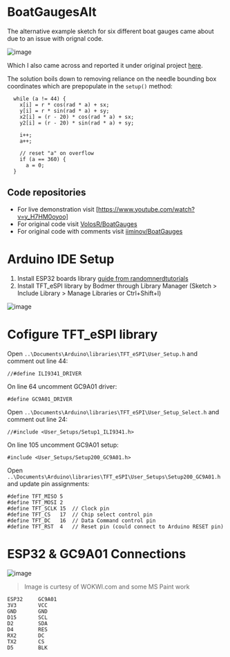 # BoatGaugesAlt
The alternative example sketch for six different boat gauges came about due to an issue with orignal code.

![image](https://user-images.githubusercontent.com/6739564/173200118-24206e48-b5ac-4df7-a65d-6add535acb31.png)

Which I also came across and reported it under original project [here](https://github.com/VolosR/BoatGauges/issues/1).

The solution boils down to removing reliance on the needle bounding box coordinates which are prepopulate in the ``setup()`` method:
```
  while (a != 44) {
    x[i] = r * cos(rad * a) + sx;
    y[i] = r * sin(rad * a) + sy;
    x2[i] = (r - 20) * cos(rad * a) + sx;
    y2[i] = (r - 20) * sin(rad * a) + sy;

    i++;
    a++;

    // reset "a" on overflow
    if (a == 360) {
      a = 0;
  }
```

## Code repositories
- For live demonstration visit [https://www.youtube.com/watch?v=y_H7HM0oyoo]
- For original code visit [VolosR/BoatGauges](https://github.com/VolosR/BoatGauges)
- For original code with comments visit [iiminov/BoatGauges](https://github.com/iiminov/BoatGauges)

# Arduino IDE Setup
1. Install ESP32 boards library [guide from randomnerdtutorials](https://randomnerdtutorials.com/installing-the-esp32-board-in-arduino-ide-windows-instructions/)
2. Install TFT_eSPI library by Bodmer through Library Manager (Sketch > Include Library > Manage Libraries or Ctrl+Shift+l)

![image](https://user-images.githubusercontent.com/6739564/173196508-e732ded0-ca3b-419f-80a7-bce4eaf675de.png)


# Cofigure TFT_eSPI library
Open ``..\Documents\Arduino\libraries\TFT_eSPI\User_Setup.h`` and comment out line 44:
```
//#define ILI9341_DRIVER
```
On line 64 uncomment GC9A01 driver:
```
#define GC9A01_DRIVER
```

Open ``..\Documents\Arduino\libraries\TFT_eSPI\User_Setup_Select.h`` and comment out line 24:
```
//#include <User_Setups/Setup1_ILI9341.h>
```
On line 105 uncomment GC9A01 setup:
```
#include <User_Setups/Setup200_GC9A01.h>
```

Open ``..\Documents\Arduino\libraries\TFT_eSPI\User_Setups\Setup200_GC9A01.h`` and update pin assignments:
```
#define TFT_MISO 5
#define TFT_MOSI 2
#define TFT_SCLK 15  // Clock pin
#define TFT_CS   17  // Chip select control pin
#define TFT_DC   16  // Data Command control pin
#define TFT_RST  4   // Reset pin (could connect to Arduino RESET pin)
```

# ESP32 & GC9A01 Connections

![image](https://user-images.githubusercontent.com/6739564/172683255-a640ba47-1d2f-4fc0-b8f3-acbada262f81.png)
> Image is curtesy of WOKWI.com and some MS Paint work

```
ESP32     GC9A01
3V3       VCC
GND       GND
D15       SCL
D2        SDA
D4        RES
RX2       DC
TX2       CS
D5        BLK
```
